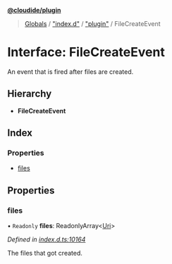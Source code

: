 **[@cloudide/plugin](../README.md)**

> [Globals](../README.md) / ["index.d"](../modules/_index_d_.md) / ["plugin"](../modules/_index_d_._plugin_.md) / FileCreateEvent

# Interface: FileCreateEvent

An event that is fired after files are created.

## Hierarchy

* **FileCreateEvent**

## Index

### Properties

* [files](_index_d_._plugin_.filecreateevent.md#files)

## Properties

### files

• `Readonly` **files**: ReadonlyArray\<[Uri](../classes/_index_d_._plugin_.uri.md)>

*Defined in [index.d.ts:10164](https://github.com/shuyaqian/cloudide-plugin-api/blob/6d83fa1/index.d.ts#L10164)*

The files that got created.
